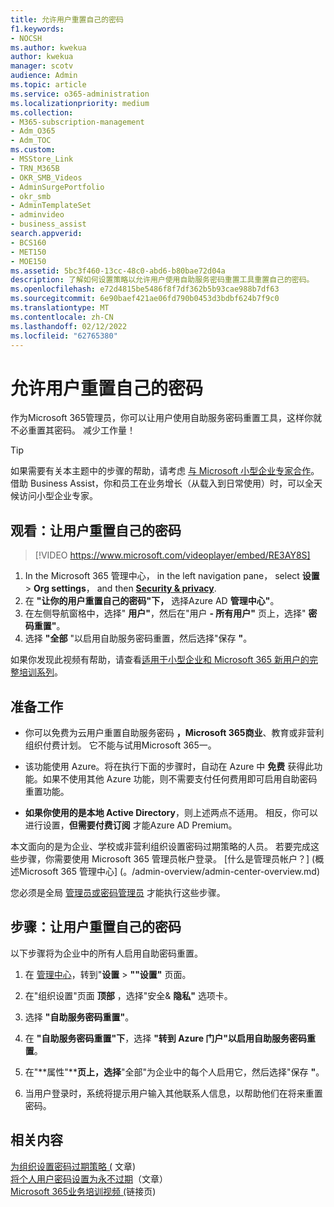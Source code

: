 ```yaml
---
title: 允许用户重置自己的密码
f1.keywords:
- NOCSH
ms.author: kwekua
author: kwekua
manager: scotv
audience: Admin
ms.topic: article
ms.service: o365-administration
ms.localizationpriority: medium
ms.collection:
- M365-subscription-management
- Adm_O365
- Adm_TOC
ms.custom:
- MSStore_Link
- TRN_M365B
- OKR_SMB_Videos
- AdminSurgePortfolio
- okr_smb
- AdminTemplateSet
- adminvideo
- business_assist
search.appverid:
- BCS160
- MET150
- MOE150
ms.assetid: 5bc3f460-13cc-48c0-abd6-b80bae72d04a
description: 了解如何设置策略以允许用户使用自助服务密码重置工具重置自己的密码。
ms.openlocfilehash: e72d4815be5486f8f7df362b5b93cae988b7df63
ms.sourcegitcommit: 6e90baef421ae06fd790b0453d3bdbf624b7f9c0
ms.translationtype: MT
ms.contentlocale: zh-CN
ms.lasthandoff: 02/12/2022
ms.locfileid: "62765380"
---
```

# <a name="let-users-reset-their-own-passwords"></a>允许用户重置自己的密码

作为Microsoft 365管理员，你可以让用户使用自助服务密码重置工具，这样[](https://go.microsoft.com/fwlink/p/?LinkId=522677)你就不必重置其密码。 减少工作量！

> [!TIP]
> 如果需要有关本主题中的步骤的帮助，请考虑 [与 Microsoft 小型企业专家合作](https://go.microsoft.com/fwlink/?linkid=2186871)。 借助 Business Assist，你和员工在业务增长（从载入到日常使用）时，可以全天候访问小型企业专家。
 
## <a name="watch-let-users-reset-their-own-passwords"></a>观看：让用户重置自己的密码

> [!VIDEO https://www.microsoft.com/videoplayer/embed/RE3AY8S]

1. In the Microsoft 365 管理中心， in the left navigation pane， select **设置** > **Org settings**， and then <a href="https://go.microsoft.com/fwlink/p/?linkid=2072756" target="_blank">**Security & privacy**</a>.
1. 在 **"让你的用户重置自己的密码"下，** 选择Azure AD **管理中心"**。
1. 在左侧导航窗格中，选择" **用户"**，然后在"用户 **- 所有用户"** 页上，选择" **密码重置"**。
1. 选择 **"全部** "以启用自助服务密码重置，然后选择"保存 **"**。

如果你发现此视频有帮助，请查看[适用于小型企业和 Microsoft 365 新用户的完整培训系列](../../business-video/index.yml)。
 
## <a name="before-you-begin"></a>准备工作
  
- 你可以免费为云用户重置自助服务密码 **，Microsoft 365商业**、教育或非营利组织付费计划。 它不能与试用Microsoft 365一。

- 该功能使用 Azure。将在执行下面的步骤时，自动在 Azure 中 **免费** 获得此功能。如果不使用其他 Azure 功能，则不需要支付任何费用即可启用自助密码重置功能。

- **如果你使用的是本地 Active Directory**，则上述两点不适用。 相反，你可以进行设置，**但需要付费订阅** 才能Azure AD Premium。

本文面向的是为企业、学校或非营利组织设置密码过期策略的人员。 若要完成这些步骤，你需要使用 Microsoft 365 管理员帐户登录。 [什么是管理员帐户？] (概述Microsoft 365 管理中心] (。/admin-overview/admin-center-overview.md) 

您必须是全局 [管理员或密码管理员](about-admin-roles.md) 才能执行这些步骤。

## <a name="steps-let-people-reset-their-own-passwords"></a>步骤：让用户重置自己的密码

以下步骤将为企业中的所有人启用自助密码重置。

1. 在 <a href="https://go.microsoft.com/fwlink/p/?linkid=2024339" target="_blank">管理中心</a>，转到"**设置** > **""设置"** 页面。

2. 在"组织设置"页面 **顶部** ，选择"安全& **隐私"** 选项卡。
  
3. 选择 **"自助服务密码重置"**。

4. 在 **"自助服务密码重置"下**，选择 **"转到 Azure 门户"以启用自助服务密码重置**。

5. 在"**属性"****页上，选择**"全部"为企业中的每个人启用它，然后选择"保存 **"**。
  
6. 当用户登录时，系统将提示用户输入其他联系人信息，以帮助他们在将来重置密码。

## <a name="related-content"></a>相关内容

[为组织设置密码过期策略 (](../manage/set-password-expiration-policy.md) 文章) \
[将个人用户密码设置为永不过期](set-password-to-never-expire.md)（文章）\
[Microsoft 365业务培训视频 (](../../business-video/index.yml)链接页) 
